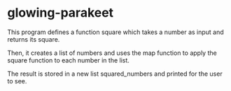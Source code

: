 # glowing-parakeet

This program defines a function square which takes a number as input and returns its square.

Then, it creates a list of numbers and uses the map function to apply the square function to each number in the list.

The result is stored in a new list squared_numbers and printed for the user to see.
